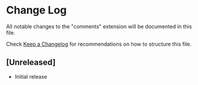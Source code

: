 # Change Log
All notable changes to the "comments" extension will be documented in this file.

Check [Keep a Changelog](http://keepachangelog.com/) for recommendations on how to structure this file.

## [Unreleased]
- Initial release